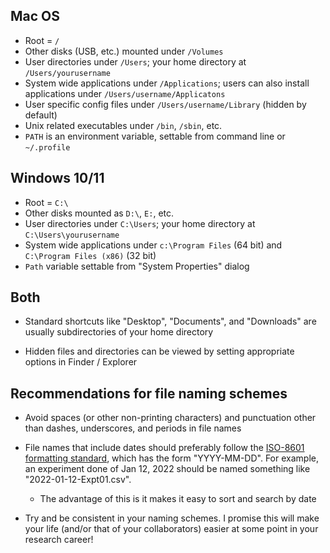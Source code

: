 ## Mac OS

* Root = `/`
* Other disks (USB, etc.) mounted under `/Volumes`
* User directories under `/Users`; your home directory at `/Users/yourusername`
* System wide applications under `/Applications`; users can also install applications under `/Users/username/Applicatons`
* User specific config files under `/Users/username/Library` (hidden by default)
* Unix related executables under `/bin`, `/sbin`, etc.
* `PATH` is an environment variable, settable from command line or `~/.profile`


## Windows 10/11

* Root = `C:\`
* Other disks mounted as `D:\`, `E:`, etc.
* User directories under `C:\Users`; your home directory at `C:\Users\yourusername`
* System wide applications under `c:\Program Files` (64 bit) and `C:\Program Files (x86)` (32 bit)
* `Path` variable settable from "System Properties" dialog


## Both

* Standard shortcuts like "Desktop", "Documents", and "Downloads" are usually subdirectories of your home directory
    
* Hidden files and directories can be viewed by setting appropriate options in Finder / Explorer

## Recommendations for file naming schemes

* Avoid spaces (or other non-printing characters) and punctuation other than dashes, underscores, and periods in file names

* File names that include dates should preferably follow the [ISO-8601 formatting standard](https://en.wikipedia.org/wiki/ISO_8601), which has the form "YYYY-MM-DD". For example, an experiment done of Jan 12, 2022 should be named something like "2022-01-12-Expt01.csv". 
    - The advantage of this is it makes it easy to sort and search by date

* Try and be consistent in your naming schemes. I promise this will make your life (and/or that of your collaborators) easier at some point in your research career!